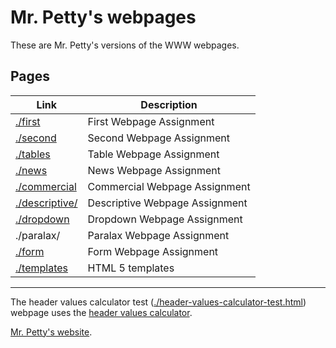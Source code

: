 # Mr. Petty's webpages

These are Mr. Petty's versions of the WWW webpages.

## Pages

| Link | Description |
| -- | -- |
| [./first](./first/) | First Webpage Assignment |
| [./second](./second/) | Second Webpage Assignment |
| [./tables](./tables/) | Table Webpage Assignment |
| [./news](./news/) | News Webpage Assignment |
| [./commercial](./commercial/) | Commercial Webpage Assignment |
| [./descriptive/](./descriptive/) | Descriptive Webpage Assignment |
| [./dropdown](./dropdown/) | Dropdown Webpage Assignment |
| ./paralax/ | Paralax Webpage Assignment |
| [./form](./form/) | Form Webpage Assignment |
| [./templates](./templates/) | HTML 5 templates |

<hr>

The header values calculator test ([./header-values-calculator-test.html](./header-values-calculator-test.html)) webpage uses the [header values calculator](https://drive.google.com/open?id=1YfmRxpjsvjqxqXFmH0yInBZWveFepM4WtMHBCcvRgjk).

[Mr. Petty's website](http://j.mp/psb_david_petty).
